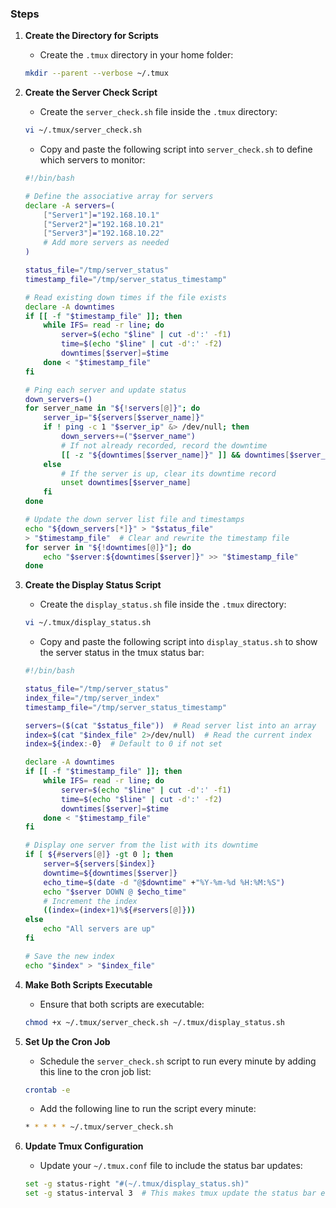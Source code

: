 ### Steps

1. **Create the Directory for Scripts**
    - Create the `.tmux` directory in your home folder:

    ```bash
    mkdir --parent --verbose ~/.tmux
    ```

2. **Create the Server Check Script**
    - Create the `server_check.sh` file inside the `.tmux` directory:

    ```bash
    vi ~/.tmux/server_check.sh
    ```

    - Copy and paste the following script into `server_check.sh` to define which servers to monitor:

    ```bash
    #!/bin/bash

    # Define the associative array for servers
    declare -A servers=(
        ["Server1"]="192.168.10.1"
        ["Server2"]="192.168.10.21"
        ["Server3"]="192.168.10.22"
        # Add more servers as needed
    )

    status_file="/tmp/server_status"
    timestamp_file="/tmp/server_status_timestamp"

    # Read existing down times if the file exists
    declare -A downtimes
    if [[ -f "$timestamp_file" ]]; then
        while IFS= read -r line; do
            server=$(echo "$line" | cut -d':' -f1)
            time=$(echo "$line" | cut -d':' -f2)
            downtimes[$server]=$time
        done < "$timestamp_file"
    fi

    # Ping each server and update status
    down_servers=()
    for server_name in "${!servers[@]}"; do
        server_ip="${servers[$server_name]}"
        if ! ping -c 1 "$server_ip" &> /dev/null; then
            down_servers+=("$server_name")
            # If not already recorded, record the downtime
            [[ -z "${downtimes[$server_name]}" ]] && downtimes[$server_name]=$(date +%s)
        else
            # If the server is up, clear its downtime record
            unset downtimes[$server_name]
        fi
    done

    # Update the down server list file and timestamps
    echo "${down_servers[*]}" > "$status_file"
    > "$timestamp_file"  # Clear and rewrite the timestamp file
    for server in "${!downtimes[@]}"]; do
        echo "$server:${downtimes[$server]}" >> "$timestamp_file"
    done
    ```

3. **Create the Display Status Script**
    - Create the `display_status.sh` file inside the `.tmux` directory:

    ```bash
    vi ~/.tmux/display_status.sh
    ```

    - Copy and paste the following script into `display_status.sh` to show the server status in the tmux status bar:

    ```bash
    #!/bin/bash

    status_file="/tmp/server_status"
    index_file="/tmp/server_index"
    timestamp_file="/tmp/server_status_timestamp"

    servers=($(cat "$status_file"))  # Read server list into an array
    index=$(cat "$index_file" 2>/dev/null)  # Read the current index
    index=${index:-0}  # Default to 0 if not set

    declare -A downtimes
    if [[ -f "$timestamp_file" ]]; then
        while IFS= read -r line; do
            server=$(echo "$line" | cut -d':' -f1)
            time=$(echo "$line" | cut -d':' -f2)
            downtimes[$server]=$time
        done < "$timestamp_file"
    fi

    # Display one server from the list with its downtime
    if [ ${#servers[@]} -gt 0 ]; then
        server=${servers[$index]}
        downtime=${downtimes[$server]}
        echo_time=$(date -d "@$downtime" +"%Y-%m-%d %H:%M:%S")
        echo "$server DOWN @ $echo_time"
        # Increment the index
        ((index=(index+1)%${#servers[@]}))
    else
        echo "All servers are up"
    fi

    # Save the new index
    echo "$index" > "$index_file"
    ```

4. **Make Both Scripts Executable**
    - Ensure that both scripts are executable:

    ```bash
    chmod +x ~/.tmux/server_check.sh ~/.tmux/display_status.sh
    ```

5. **Set Up the Cron Job**
    - Schedule the `server_check.sh` script to run every minute by adding this line to the cron job list:

    ```bash
    crontab -e
    ```

    - Add the following line to run the script every minute:

    ```bash
    * * * * * ~/.tmux/server_check.sh
    ```

6. **Update Tmux Configuration**
    - Update your `~/.tmux.conf` file to include the status bar updates:

    ```bash
    set -g status-right "#(~/.tmux/display_status.sh)"
    set -g status-interval 3  # This makes tmux update the status bar every 3 seconds
    ```
